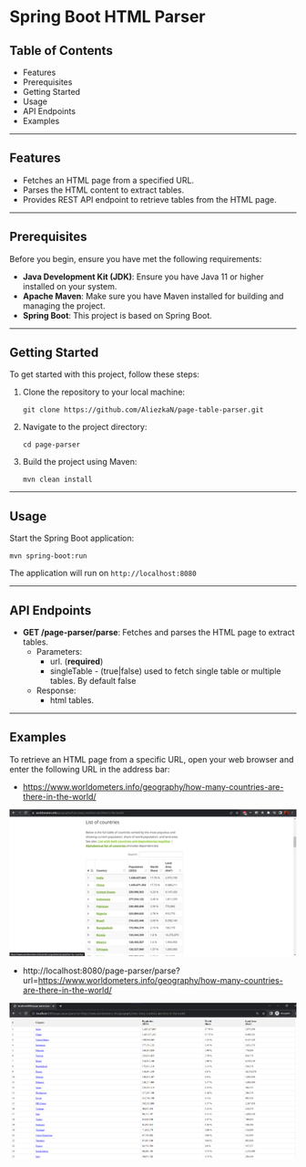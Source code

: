# Spring Boot HTML Parser

## Table of Contents

- Features
- Prerequisites
- Getting Started
- Usage
- API Endpoints
- Examples

---

## Features

- Fetches an HTML page from a specified URL.
- Parses the HTML content to extract tables.
- Provides REST API endpoint to retrieve tables from the HTML page.

---

## Prerequisites

Before you begin, ensure you have met the following requirements:

- **Java Development Kit (JDK)**: Ensure you have Java 11 or higher installed on your system.
- **Apache Maven**: Make sure you have Maven installed for building and managing the project.
- **Spring Boot**: This project is based on Spring Boot.

---

## Getting Started

To get started with this project, follow these steps:

1. Clone the repository to your local machine:

   ```shell
   git clone https://github.com/AliezkaN/page-table-parser.git
   ```
   
2. Navigate to the project directory:

   ```shell
   cd page-parser
   ```
   
3. Build the project using Maven:

   ```shell
   mvn clean install
   ```
---

## Usage

Start the Spring Boot application:

   ```shell
   mvn spring-boot:run
   ```

The application will run on `http://localhost:8080`

---

## API Endpoints

- **GET /page-parser/parse**: Fetches and parses the HTML page to extract tables.
    - Parameters:
        - url. (**required**)
        - singleTable - (true|false) used to fetch single table or multiple tables. By default false 
    - Response:
        - html tables.
---

## Examples

To retrieve an HTML page from a specific URL, open your web browser and enter the following URL in the address bar:


- https://www.worldometers.info/geography/how-many-countries-are-there-in-the-world/

![website.png](website.png)

- http://localhost:8080/page-parser/parse?url=https://www.worldometers.info/geography/how-many-countries-are-there-in-the-world/

![usage.png](usage.png)